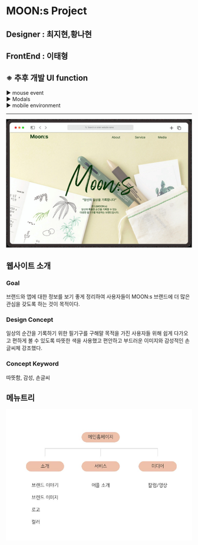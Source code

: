 # **MOON:s Project**

## Designer : 최지현,황나현

## FrontEnd : 이태형

## ※ **추후 개발 UI function**<br/>

▶ mouse event<br />
▶ Modals<br />
▶ mobile environment<br />

<hr />

![first main](images/main.jpg)

## 웹사이트 소개

### **Goal**

브랜드와 앱에 대한 정보를 보기 좋게 정리하여 사용자들이 MOON:s 브랜드에 더 많은 관심을 갖도록 하는 것이 목적이다.

### **Design Concept**

일상의 순간을 기록하기 위한 필기구를 구해말 목적을 가진 사용자들 위해 쉽게 다가오고 편하게 볼 수 있도록 따뜻한 색을 사용했고 편안하고 부드러운 이미지와 감성적인 손글씨체 강조했다.

### **Concept Keyword**

따뜻함, 감성, 손글씨

## 메뉴트리

![menu tree](images/menu_tree.JPG)
